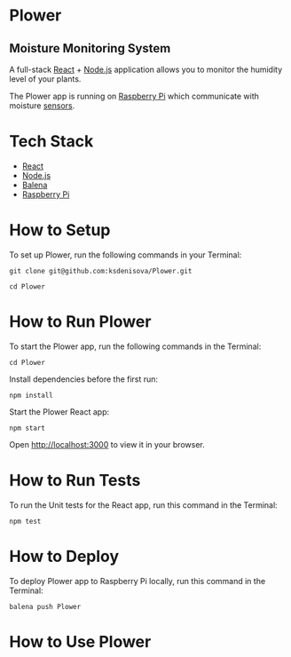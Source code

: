 # Plower
## Moisture Monitoring System

A full-stack [React](https://reactjs.org) + [Node.js](https://nodejs.org/en/) application allows you to monitor the humidity level of your plants.

The Plower app is running on [Raspberry Pi](https://www.raspberrypi.org) which communicate with moisture [sensors]().

# Tech Stack

- [React](https://reactjs.org)
- [Node.js](https://nodejs.org/en/)
- [Balena](https://www.balena.io)
- [Raspberry Pi](https://www.raspberrypi.org)

# How to Setup

To set up Plower, run the following commands in your Terminal:

`git clone git@github.com:ksdenisova/Plower.git`

`cd Plower`

# How to Run Plower
To start the Plower app, run the following commands in the Terminal:

`cd Plower`

Install dependencies before the first run:

`npm install`

Start the Plower React app:

`npm start`

Open [http://localhost:3000](http://localhost:3000) to view it in your browser.


# How to Run Tests
To run the Unit tests for the React app, run this command in the Terminal:

`npm test`

# How to Deploy
To deploy Plower app to Raspberry Pi locally, run this command in the Terminal:

`balena push Plower`


# How to Use Plower
